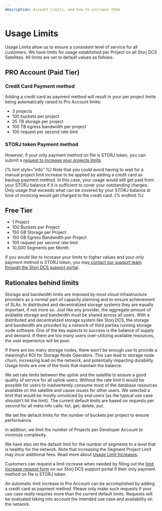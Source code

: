 ```yaml
---
description: Account Limits, and how to increase them
---
```


# Usage Limits

Usage Limits allow us to ensure a consistent level of service for all customers. We have limits for usage established per Project on all Storj DCS Satellites. All limits are set to default values as follows:

## **PRO Account (Paid Tier)**

### Credit Card Payment method

Adding a credit card as payment method will result in your per project limits being automatically raised to Pro Account limits:

* 3 projects
* 100 buckets per project
* 25 TB storage per project
* 100 TB egress bandwidth per project
* 100 request per second rate limit

### STORJ token Payment method

However, if your only payment method on file is STORJ token, you can submit a [request to increase your projects limits](../billing-payment-and-accounts-1/pricing/usage-limit-increases.md).&#x20;

{% hint style="info" %}
Note that you could avoid having to wait for a manual project limit increase to be applied by adding a credit card as backup payment method. In this case, your usage would still get paid from your STORJ balance if it is sufficient to cover your outstanding charges. Only usage that exceeds what can be covered by your STORJ balance at time of invoicing would get charged to the credit card.
{% endhint %}

## **Free Tier**

* 1 Project
* 100 Buckets per Project
* 150 GB Storage per Project
* 150 GB Egress Bandwidth per Project
* 100 request per second rate limit
* 10,000 Segments per Month

If you would like to increase your limits to higher values and your only payment method is STORJ token, you may[ contact our support team through the Storj DCS support portal](https://supportdcs.storj.io/hc/en-us/requests/new?ticket\_form\_id=360000683212).​

## Rationales behind limits

Storage and bandwidth limits are imposed by most cloud infrastructure providers as a normal part of capacity planning and to ensure achievement of SLAs. In distributed and decentralized storage systems they are equally important, if not more so. Just like any provider, the aggregate amount of available storage and bandwidth must be shared across all users. With a distributed and decentralized storage system like Storj DCS, the storage and bandwidth are provided by a network of third parties running storage node software. One of the key aspects to success is the balance of supply and demand. If there are too many users over-utilizing available resources, the user experience will be poor.

If there are too many storage nodes, there won’t be enough use to provide a meaningful ROI for Storage Node Operators. This can lead to storage node churn, increasing load on the network, and potentially impacting durability. Usage limits are one of the tools that maintain the balance.

We set rate limits between the uplink and the satellite to ensure a good quality of service for all uplink users. Without the rate limit it would be possible for users to inadvertently consume most of the database resources available on the satellite and cause issues for other users.  We selected a limit that would be mostly unnoticed by end users (as the typical use case shouldn’t hit the limit). The current default limits are based on requests per second for all meta info calls: list, get, delete, put.

We set the default limits for the number of buckets per project to ensure performance.&#x20;

In addition, we limit the number of Projects per Developer Account to minimize complexity.&#x20;

We have also set the default limit for the number of segments to a level that is healthy for the network. Note that increasing the Segment Project Limit may incur additional fees. Read more about [Usage Limit Increases](../billing-payment-and-accounts-1/pricing/usage-limit-increases.md).&#x20;

Customers can request a limit increase when needed by filling out the [limit increase request form](https://supportdcs.storj.io/hc/en-us/requests/new?ticket\_form\_id=360000683212) on our Storj DCS support portal if their only payment method on file is STORJ token.

An automatic limit increase to Pro Account can be accomplished by adding a credit card as payment method. Please only make such requests if your use case really requires more than the current default limits. Requests will be evaluated taking into account the intended use case and availability on the network.

